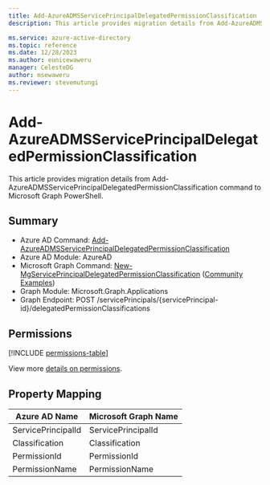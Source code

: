 ```yaml
---
title: Add-AzureADMSServicePrincipalDelegatedPermissionClassification
description: This article provides migration details from Add-AzureADMSServicePrincipalDelegatedPermissionClassification command to Microsoft Graph PowerShell.

ms.service: azure-active-directory
ms.topic: reference
ms.date: 12/28/2023
ms.author: eunicewaweru
manager: CelesteDG
author: msewaweru
ms.reviewer: stevemutungi
---
```


# Add-AzureADMSServicePrincipalDelegatedPermissionClassification

This article provides migration details from Add-AzureADMSServicePrincipalDelegatedPermissionClassification command to Microsoft Graph PowerShell.

## Summary

+ Azure AD Command: [Add-AzureADMSServicePrincipalDelegatedPermissionClassification](/powershell/module/azuread/add-azureadmsserviceprincipaldelegatedpermissionclassification)
+ Azure AD Module: AzureAD
+ Microsoft Graph Command: [New-MgServicePrincipalDelegatedPermissionClassification](/powershell/module/microsoft.graph.applications/new-mgserviceprincipaldelegatedpermissionclassification) ([Community Examples](https://github.com/orgs/msgraph/discussions?discussions_q=New-MgServicePrincipalDelegatedPermissionClassification))
+ Graph Module: Microsoft.Graph.Applications
+ Graph Endpoint: POST /servicePrincipals/{servicePrincipal-id}/delegatedPermissionClassifications

## Permissions

[!INCLUDE [permissions-table](~/graphref/api-reference/v1.0/includes/permissions/serviceprincipal-post-delegatedpermissionclassifications-permissions.md)]

View more [details on permissions](/graph/api/serviceprincipal-post-delegatedpermissionclassifications#permissions).

## Property Mapping

|Azure AD Name|Microsoft Graph Name|
|---|---|
|ServicePrincipalId|ServicePrincipalId|
|Classification|Classification|
|PermissionId|PermissionId|
|PermissionName|PermissionName|